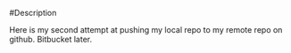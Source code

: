 #Description

Here is my second attempt at pushing my local repo to my remote repo on github. Bitbucket later.